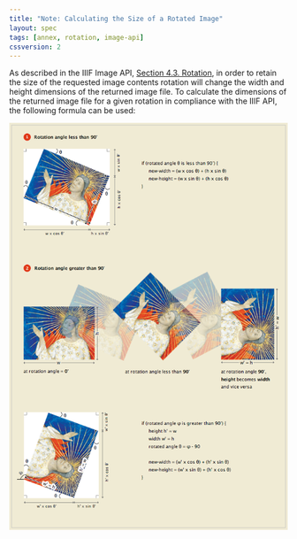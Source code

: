 ```yaml
---
title: "Note: Calculating the Size of a Rotated Image"
layout: spec
tags: [annex, rotation, image-api]
cssversion: 2
---
```


As described in the IIIF Image API, [Section 4.3. Rotation][image-api-rotation], in order to retain the size of the requested image contents rotation will change the width and height dimensions of the returned image file. To calculate the dimensions of the returned image file for a given rotation in compliance with the IIIF API, the following formula can be used:

![Formula for calculating image size of rotated image][rotation-ill]

[rotation-ill]: ./iiif-rotated-img-size.png "Formula for calculating image size of rotated image"
[image-api-rotation]: /api/image/2.0#rotation "Image API Section 4.3. Rotation"
